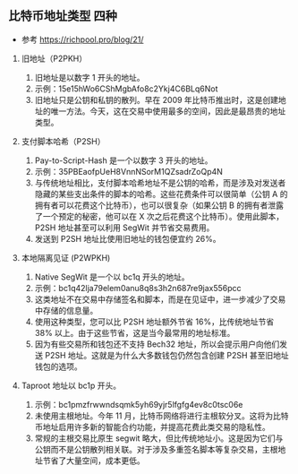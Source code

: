 ## 比特币地址类型 四种
- 参考 https://richpool.pro/blog/21/

1. 旧地址（P2PKH）
    1. 旧地址是以数字 1 开头的地址。
    2. 示例：15e15hWo6CShMgbAfo8c2Ykj4C6BLq6Not
    3. 旧地址只是公钥和私钥的散列。早在 2009 年比特币推出时，这是创建地址的唯一方法。今天，这在交易中使用最多的空间，因此是最昂贵的地址类型。

2. 支付脚本哈希（P2SH）
    1. Pay-to-Script-Hash 是一个以数字 3 开头的地址。
    2. 示例：35PBEaofpUeH8VnnNSorM1QZsadrZoQp4N
    3. 与传统地址相比，支付脚本哈希地址不是公钥的哈希，而是涉及对发送者隐藏的某些支出条件的脚本的哈希。这些花费条件可以很简单（公钥 A 的拥有者可以花费这个比特币），也可以很复杂（如果公钥 B 的拥有者泄露了一个预定的秘密，他可以在 X 次之后花费这个比特币）。使用此脚本，P2SH 地址甚至可以利用 SegWit 并节省交易费用。
    4. 发送到 P2SH 地址比使用旧地址的钱包便宜约 26%。

3. 本地隔离见证 (P2WPKH)
    1. Native SegWit 是一个以 bc1q 开头的地址。
    2. 示例：bc1q42lja79elem0anu8q8s3h2n687re9jax556pcc
    3. 这类地址不在交易中存储签名和脚本，而是在见证中，进一步减少了交易中存储的信息量。
    4. 使用这种类型，您可以比 P2SH 地址额外节省 16%，比传统地址节省 38% 以上。由于这些节省，这是当今最常用的地址标准。
    5. 因为有些交易所和钱包还不支持 Bech32 地址，所以会提示用户向他们发送 P2SH 地址。这就是为什么大多数钱包仍然包含创建 P2SH 甚至旧地址钱包的选项。

4. Taproot 地址以 bc1p 开头。
    1. 示例：bc1pmzfrwwndsqmk5yh69yjr5lfgfg4ev8c0tsc06e
    2. 未使用主根地址。今年 11 月，比特币网络将进行主根软分叉。这将为比特币地址启用许多新的智能合约功能，并提高花费此类交易的隐私性。
    3. 常规的主根交易比原生 segwit 略大，但比传统地址小。这是因为它们与公钥而不是公钥散列相关联。对于涉及多重签名脚本等复杂交易，主根地址节省了大量空间，成本更低。